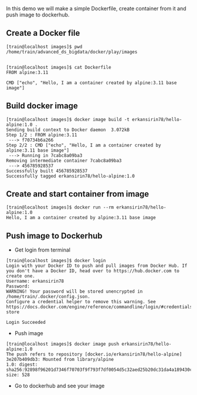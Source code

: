 In this demo we will make a simple Dockerfile, create container from it and push image to dockerhub.    

## Create a Docker file
```
[train@localhost images]$ pwd
/home/train/advanced_ds_bigdata/docker/play/images


[train@localhost images]$ cat Dockerfile
FROM alpine:3.11

CMD ["echo", "Hello, I am a container created by alpine:3.11 base image"]
```

## Build docker image
```
[train@localhost images]$ docker image build -t erkansirin78/hello-alpine:1.0 .
Sending build context to Docker daemon  3.072kB
Step 1/2 : FROM alpine:3.11
 ---> f70734b6a266
Step 2/2 : CMD ["echo", "Hello, I am a container created by alpine:3.11 base image"]
 ---> Running in 7cabc8a09ba3
Removing intermediate container 7cabc8a09ba3
 ---> 456785928537
Successfully built 456785928537
Successfully tagged erkansirin78/hello-alpine:1.0
```

## Create and start container from image
```
[train@localhost images]$ docker run --rm erkansirin78/hello-alpine:1.0
Hello, I am a container created by alpine:3.11 base image
```

## Push image to Dockerhub
- Get login from terminal
```
[train@localhost images]$ docker login
Login with your Docker ID to push and pull images from Docker Hub. If you don't have a Docker ID, head over to https://hub.docker.com to create one.
Username: erkansirin78
Password:
WARNING! Your password will be stored unencrypted in /home/train/.docker/config.json.
Configure a credential helper to remove this warning. See
https://docs.docker.com/engine/reference/commandline/login/#credentials-store

Login Succeeded
```

- Push image
```
[train@localhost images]$ docker image push erkansirin78/hello-alpine:1.0
The push refers to repository [docker.io/erkansirin78/hello-alpine]
3e207b409db3: Mounted from library/alpine
1.0: digest: sha256:92898f96201d7346f70703f9f793f7df0054d5c32aed25b20dc31da4a189430c size: 528
```

- Go to dockerhub and see your image  




